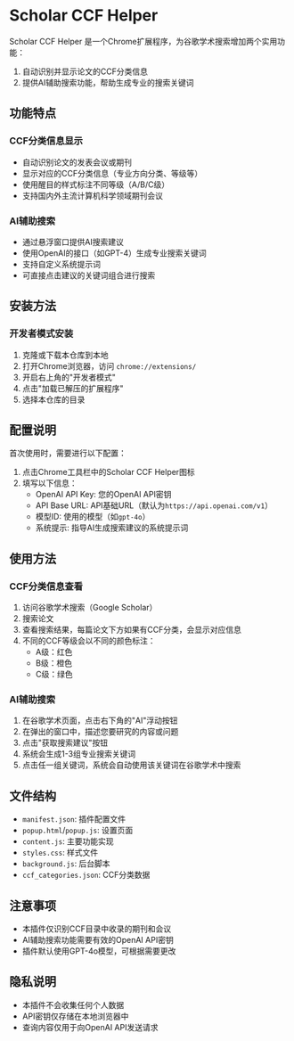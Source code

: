 # Scholar CCF Helper

Scholar CCF Helper 是一个Chrome扩展程序，为谷歌学术搜索增加两个实用功能：
1. 自动识别并显示论文的CCF分类信息
2. 提供AI辅助搜索功能，帮助生成专业的搜索关键词

## 功能特点

### CCF分类信息显示
- 自动识别论文的发表会议或期刊
- 显示对应的CCF分类信息（专业方向分类、等级等）
- 使用醒目的样式标注不同等级（A/B/C级）
- 支持国内外主流计算机科学领域期刊会议

### AI辅助搜索
- 通过悬浮窗口提供AI搜索建议
- 使用OpenAI的接口（如GPT-4）生成专业搜索关键词
- 支持自定义系统提示词
- 可直接点击建议的关键词组合进行搜索

## 安装方法

### 开发者模式安装
1. 克隆或下载本仓库到本地
2. 打开Chrome浏览器，访问 `chrome://extensions/`
3. 开启右上角的"开发者模式"
4. 点击"加载已解压的扩展程序"
5. 选择本仓库的目录

## 配置说明

首次使用时，需要进行以下配置：

1. 点击Chrome工具栏中的Scholar CCF Helper图标
2. 填写以下信息：
   - OpenAI API Key: 您的OpenAI API密钥
   - API Base URL: API基础URL（默认为`https://api.openai.com/v1`）
   - 模型ID: 使用的模型（如`gpt-4o`）
   - 系统提示: 指导AI生成搜索建议的系统提示词

## 使用方法

### CCF分类信息查看
1. 访问谷歌学术搜索（Google Scholar）
2. 搜索论文
3. 查看搜索结果，每篇论文下方如果有CCF分类，会显示对应信息
4. 不同的CCF等级会以不同的颜色标注：
   - A级：红色
   - B级：橙色
   - C级：绿色

### AI辅助搜索
1. 在谷歌学术页面，点击右下角的"AI"浮动按钮
2. 在弹出的窗口中，描述您要研究的内容或问题
3. 点击"获取搜索建议"按钮
4. 系统会生成1-3组专业搜索关键词
5. 点击任一组关键词，系统会自动使用该关键词在谷歌学术中搜索

## 文件结构

- `manifest.json`: 插件配置文件
- `popup.html`/`popup.js`: 设置页面
- `content.js`: 主要功能实现
- `styles.css`: 样式文件
- `background.js`: 后台脚本
- `ccf_categories.json`: CCF分类数据

## 注意事项

- 本插件仅识别CCF目录中收录的期刊和会议
- AI辅助搜索功能需要有效的OpenAI API密钥
- 插件默认使用GPT-4o模型，可根据需要更改

## 隐私说明

- 本插件不会收集任何个人数据
- API密钥仅存储在本地浏览器中
- 查询内容仅用于向OpenAI API发送请求
